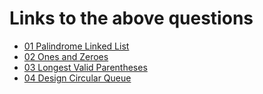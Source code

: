 # Links to the above questions

- [01 Palindrome Linked List](https://leetcode.com/explore/challenge/card/april-leetcoding-challenge-2021/593/week-1-april-1st-april-7th/3693/)
- [02 Ones and Zeroes](https://leetcode.com/explore/challenge/card/april-leetcoding-challenge-2021/593/week-1-april-1st-april-7th/3694/)
- [03 Longest Valid Parentheses](https://leetcode.com/explore/challenge/card/april-leetcoding-challenge-2021/593/week-1-april-1st-april-7th/3695/)
- [04 Design Circular Queue](https://leetcode.com/explore/challenge/card/april-leetcoding-challenge-2021/593/week-1-april-1st-april-7th/3696/)
